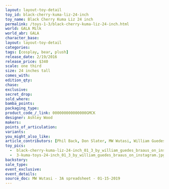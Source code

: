 ```yaml
---
layout: layout-toy-detail 
toy_id: black-cherry-kuma-liz-24-inch
toy_name: Black Cherry Kuma Liz 24 inch
permalink: /toys-1-3/black-cherry-kuma-liz-24-inch.html
world: GALA Milk
world_abr: GALA
character_base: 
layout: layout-toy-detail
categories: 
tags: [cosplay, bear, plush]
release_date: 2/19/2016
release_price: $340 
scale: one third
size: 24 inches tall
comes_with: 
edition_qty: 
chase: 
exclusive: 
secret_drop: 
sold_where: 
bamba_points: 
packaging_type: 
product_code_/_link: 000000000000000GMCK
designer: Ashley Wood
makers: 
points_of_articulation: 
variants: 
you_might_also_like: 
article_contributors: [Phil Back, Don Slater, MW Wutasi, William Guedes]
toy_pics: 
  -  black-cherry-kuma-liz-24-inch_01_3_by_william_guedes_braaus_on_instagram.jpg
  -  3-kuma-toys-24-inch_01_3_by_william_guedes_braaus_on_instagram.jpg
backstory: 
sale_type: 
event_exclusive: 
event_details: 
source_doc: MW Wutasi - 3A spreadsheet - 01-15-2019
---
```


